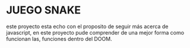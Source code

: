 # JUEGO SNAKE 

este proyecto esta echo con el proposito de seguir más acerca de javascript,
en este proyecto pude comprender de una mejor forma como funcionan las,
funciones dentro del DOOM.

